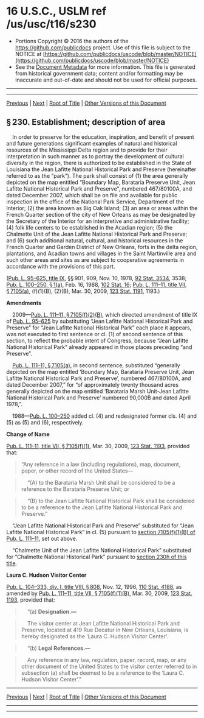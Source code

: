 ---
---

# 16 U.S.C., USLM ref /us/usc/t16/s230

* Portions Copyright © 2016 the authors of the https://github.com/publicdocs project.
  Use of this file is subject to the NOTICE at [https://github.com/publicdocs/uscode/blob/master/NOTICE](https://github.com/publicdocs/uscode/blob/master/NOTICE)
* See the [Document Metadata](././../../../../../..//README.md) for more information.
  This file is generated from historical government data; content and/or formatting may be inaccurate and out-of-date and should not be used for official purposes.

----------
----------

[Previous](./../../../../../..//us/usc/t16/ch1/schXXV/ptA/m__us_usc_t16_ch1_schXXV_ptA.md) | [Next](./../../../../../..//us/usc/t16/ch1/schXXV/ptA/m__us_usc_t16_s230a.md) | [Root of Title](./../../../../../../) | [Other Versions of this Document](https://publicdocs.github.io/go/links?ns=uslm&ref=%2Fus%2Fusc%2Ft16%2Fs230)

## § 230. Establishment; description of area

    In order to preserve for the education, inspiration, and benefit of present and future generations significant examples of natural and historical resources of the Mississippi Delta region and to provide for their interpretation in such manner as to portray the development of cultural diversity in the region, there is authorized to be established in the State of Louisiana the Jean Lafitte National Historical Park and Preserve (hereinafter referred to as the “park”). The park shall consist of (1) the area generally depicted on the map entitled “Boundary Map, Barataria Preserve Unit, Jean Lafitte National Historical Park and Preserve”, numbered 467/80100A, and dated December 2007, which shall be on file and available for public inspection in the office of the National Park Service, Department of the Interior; (2) the area known as Big Oak Island; (3) an area or areas within the French Quarter section of the city of New Orleans as may be designated by the Secretary of the Interior for an interpretive and administrative facility; (4) folk life centers to be established in the Acadian region; (5) the Chalmette Unit of the Jean Lafitte National Historical Park and Preserve; and (6) such additional natural, cultural, and historical resources in the French Quarter and Garden District of New Orleans, forts in the delta region, plantations, and Acadian towns and villages in the Saint Martinville area and such other areas and sites as are subject to cooperative agreements in accordance with the provisions of this part.

([Pub. L. 95–625, title IX][/us/pl/95/625], §§ 901, 909, Nov. 10, 1978, [92 Stat. 3534][/us/stat/92/3534], 3538; [Pub. L. 100–250, § 1(a)][/us/pl/100/250/s1/a], Feb. 16, 1988, [102 Stat. 16][/us/stat/102/16]; [Pub. L. 111–11, title VII, § 7105(a)][/us/pl/111/11/s7105/a], (f)(1)(B), (2)(B), Mar. 30, 2009, [123 Stat. 1191][/us/stat/123/1191], 1193.)

 __Amendments__ 

    2009—[Pub. L. 111–11, § 7105(f)(2)(B)][/us/pl/111/11/s7105/f/2/B], which directed amendment of title IX of [Pub. L. 95–625][/us/pl/95/625] by substituting “Jean Lafitte National Historical Park and Preserve” for “Jean Lafitte National Historical Park” each place it appears, was not executed to first sentence or cl. (1) of second sentence of this section, to reflect the probable intent of Congress, because “Jean Lafitte National Historical Park” already appeared in those places preceding “and Preserve”.

    [Pub. L. 111–11, § 7105(a)][/us/pl/111/11/s7105/a], in second sentence, substituted “generally depicted on the map entitled ‘Boundary Map, Barataria Preserve Unit, Jean Lafitte National Historical Park and Preserve’, numbered 467/80100A, and dated December 2007,” for “of approximately twenty thousand acres generally depicted on the map entitled ‘Barataria Marsh Unit-Jean Lafitte National Historical Park and Preserve’ numbered 90,000B and dated April 1978,”.

    1988—[Pub. L. 100–250][/us/pl/100/250] added cl. (4) and redesignated former cls. (4) and (5) as (5) and (6), respectively.

 __Change of Name__ 

[Pub. L. 111–11, title VII, § 7105(f)(1)][/us/pl/111/11/s7105/f/1], Mar. 30, 2009, [123 Stat. 1193][/us/stat/123/1193], provided that: 

> “Any reference in a law (including regulations), map, document, paper, or other record of the United States—

>     “(A) to the Barataria Marsh Unit shall be considered to be a reference to the Barataria Preserve Unit; or

>     “(B) to the Jean Lafitte National Historical Park shall be considered to be a reference to the Jean Lafitte National Historical Park and Preserve.”

    “Jean Lafitte National Historical Park and Preserve” substituted for “Jean Lafitte National Historical Park” in cl. (5) pursuant to [section 7105(f)(1)(B) of Pub. L. 111–11][/us/pl/111/11/s7105/f/1/B], set out above.

    “Chalmette Unit of the Jean Lafitte National Historical Park” substituted for “Chalmette National Historical Park” pursuant to [section 230h of this title][/us/usc/t16/s230h].

 __Laura C. Hudson Visitor Center__ 

[Pub. L. 104–333, div. I, title VIII, § 808][/us/pl/104/333/s808], Nov. 12, 1996, [110 Stat. 4188][/us/stat/110/4188], as amended by [Pub. L. 111–11, title VII, § 7105(f)(1)(B)][/us/pl/111/11/s7105/f/1/B], Mar. 30, 2009, [123 Stat. 1193][/us/stat/123/1193], provided that:

>     “(a) __Designation.—__ 

>     The visitor center at Jean Lafitte National Historical Park and Preserve, located at 419 Rue Decatur in New Orleans, Louisiana, is hereby designated as the ‘Laura C. Hudson Visitor Center’.

>     “(b) __Legal References.—__ 

>     Any reference in any law, regulation, paper, record, map, or any other document of the United States to the visitor center referred to in subsection (a) shall be deemed to be a reference to the ‘Laura C. Hudson Visitor Center’.”

----------

[Previous](./../../../../../..//us/usc/t16/ch1/schXXV/ptA/m__us_usc_t16_ch1_schXXV_ptA.md) | [Next](./../../../../../..//us/usc/t16/ch1/schXXV/ptA/m__us_usc_t16_s230a.md) | [Root of Title](./../../../../../../) | [Other Versions of this Document](https://publicdocs.github.io/go/links?ns=uslm&ref=%2Fus%2Fusc%2Ft16%2Fs230)

----------
----------

[/us/pl/95/625]: https://publicdocs.github.io/go/links?ns=uslm&ref=%2Fus%2Fpl%2F95%2F625
[/us/stat/92/3534]: https://publicdocs.github.io/go/links?ns=uslm&ref=%2Fus%2Fstat%2F92%2F3534
[/us/pl/100/250/s1/a]: https://publicdocs.github.io/go/links?ns=uslm&ref=%2Fus%2Fpl%2F100%2F250%2Fs1%2Fa
[/us/stat/102/16]: https://publicdocs.github.io/go/links?ns=uslm&ref=%2Fus%2Fstat%2F102%2F16
[/us/pl/111/11/s7105/a]: https://publicdocs.github.io/go/links?ns=uslm&ref=%2Fus%2Fpl%2F111%2F11%2Fs7105%2Fa
[/us/stat/123/1191]: https://publicdocs.github.io/go/links?ns=uslm&ref=%2Fus%2Fstat%2F123%2F1191
[/us/pl/111/11/s7105/f/2/B]: https://publicdocs.github.io/go/links?ns=uslm&ref=%2Fus%2Fpl%2F111%2F11%2Fs7105%2Ff%2F2%2FB
[/us/pl/95/625]: https://publicdocs.github.io/go/links?ns=uslm&ref=%2Fus%2Fpl%2F95%2F625
[/us/pl/111/11/s7105/a]: https://publicdocs.github.io/go/links?ns=uslm&ref=%2Fus%2Fpl%2F111%2F11%2Fs7105%2Fa
[/us/pl/100/250]: https://publicdocs.github.io/go/links?ns=uslm&ref=%2Fus%2Fpl%2F100%2F250
[/us/pl/111/11/s7105/f/1]: https://publicdocs.github.io/go/links?ns=uslm&ref=%2Fus%2Fpl%2F111%2F11%2Fs7105%2Ff%2F1
[/us/stat/123/1193]: https://publicdocs.github.io/go/links?ns=uslm&ref=%2Fus%2Fstat%2F123%2F1193
[/us/pl/111/11/s7105/f/1/B]: https://publicdocs.github.io/go/links?ns=uslm&ref=%2Fus%2Fpl%2F111%2F11%2Fs7105%2Ff%2F1%2FB
[/us/usc/t16/s230h]: https://publicdocs.github.io/go/links?ns=uslm&ref=%2Fus%2Fusc%2Ft16%2Fs230h
[/us/pl/104/333/s808]: https://publicdocs.github.io/go/links?ns=uslm&ref=%2Fus%2Fpl%2F104%2F333%2Fs808
[/us/stat/110/4188]: https://publicdocs.github.io/go/links?ns=uslm&ref=%2Fus%2Fstat%2F110%2F4188
[/us/pl/111/11/s7105/f/1/B]: https://publicdocs.github.io/go/links?ns=uslm&ref=%2Fus%2Fpl%2F111%2F11%2Fs7105%2Ff%2F1%2FB
[/us/stat/123/1193]: https://publicdocs.github.io/go/links?ns=uslm&ref=%2Fus%2Fstat%2F123%2F1193


